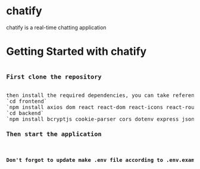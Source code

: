 # chatify
chatify is a real-time chatting application
# Getting Started with chatify
<pre>
<h3>First clone the repository</h3>
then install the required dependencies, you can take reference from below code or package.json file
`cd frontend` 
`npm install axios dom react react-dom react-icons react-router-dom react-toastify router zustand @eslint/js @types/react @types/react-dom @vitejs/plugin-react autoprefixer daisyui eslint eslint-plugin-react eslint-plugin-react-hooks eslint-plugin-react-refresh globals postcss tailwindcss vite` 
`cd backend`
`npm install bcryptjs cookie-parser cors dotenv express jsonwebtoken mongoose nodemon react-dom react-icons react-router-dom react-toastify socket.io socket.io-client zustand`
<h3>Then start the application</h3>
<h4>Don't forgot to update make .env file according to .env.example</h4></pre>